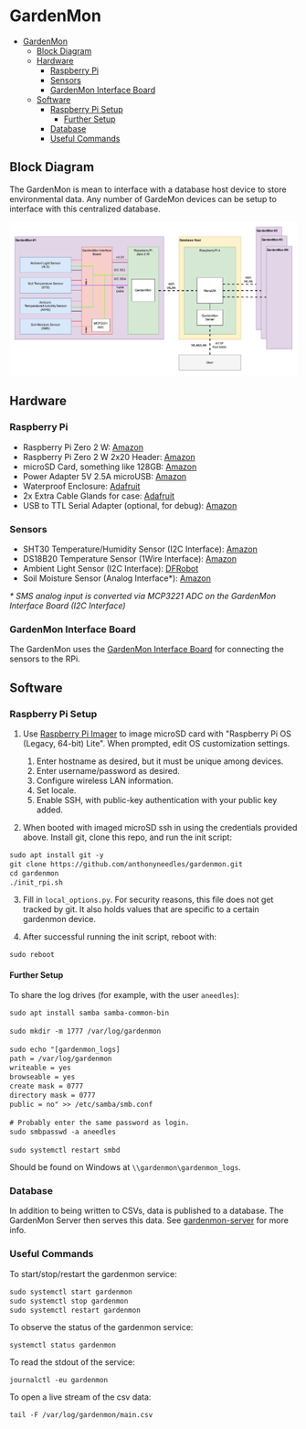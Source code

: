 # GardenMon

- [GardenMon](#gardenmon)
  - [Block Diagram](#block-diagram)
  - [Hardware](#hardware)
    - [Raspberry Pi](#raspberry-pi)
    - [Sensors](#sensors)
    - [GardenMon Interface Board](#gardenmon-interface-board)
  - [Software](#software)
    - [Raspberry Pi Setup](#raspberry-pi-setup)
      - [Further Setup](#further-setup)
    - [Database](#database)
    - [Useful Commands](#useful-commands)

## Block Diagram

The GardenMon is mean to interface with a database host device to store environmental data.
Any number of GardeMon devices can be setup to interface with this centralized database.

![gardenmon_block_diagram.jpg](./docs/gardenmon_block_diagram.jpg)

## Hardware

### Raspberry Pi
- Raspberry Pi Zero 2 W: [Amazon](https://a.co/d/aA3E14W)
- Raspberry Pi Zero 2 W 2x20 Header: [Amazon](https://a.co/d/92REUrK)
- microSD Card, something like 128GB: [Amazon](https://a.co/d/crgGpk7)
- Power Adapter 5V 2.5A microUSB: [Amazon](https://a.co/d/dAorZ26)
- Waterproof Enclosure: [Adafruit](https://www.adafruit.com/product/3931)
- 2x Extra Cable Glands for case: [Adafruit](https://www.adafruit.com/product/762)
- USB to TTL Serial Adapter (optional, for debug): [Amazon](https://a.co/d/1D9rg9l)

### Sensors
- SHT30 Temperature/Humidity Sensor (I2C Interface): [Amazon](https://a.co/d/8ex6dXB)
- DS18B20 Temperature Sensor (1Wire Interface): [Amazon](https://a.co/d/eyS4yjb)
- Ambient Light Sensor (I2C Interface): [DFRobot](https://www.dfrobot.com/product-2664.html)
- Soil Moisture Sensor (Analog Interface\*): [Amazon](https://a.co/d/6MesPOF)

_\* SMS analog input is converted via MCP3221 ADC on the GardenMon Interface Board (I2C Interface)_

### GardenMon Interface Board

The GardenMon uses the [GardenMon Interface Board](https://github.com/anthonyneedles/gardenmon-interfaceboard) for connecting the sensors to the RPi.

## Software

### Raspberry Pi Setup

1. Use [Raspberry Pi Imager](https://www.raspberrypi.com/software/) to image microSD card with "Raspberry Pi OS (Legacy, 64-bit) Lite". When prompted, edit OS customization settings.
   1.  Enter hostname as desired, but it must be unique among devices.
   2.  Enter username/password as desired.
   3.  Configure wireless LAN information.
   4.  Set locale.
   5.  Enable SSH, with public-key authentication with your public key added.

2. When booted with imaged microSD ssh in using the credentials provided above. Install git, clone this repo, and run the init script:
```
sudo apt install git -y
git clone https://github.com/anthonyneedles/gardenmon.git
cd gardenmon
./init_rpi.sh
```

3. Fill in `local_options.py`.
For security reasons, this file does not get tracked by git.
It also holds values that are specific to a certain gardenmon device.

4. After successful running the init script, reboot with:
```
sudo reboot
```

#### Further Setup

To share the log drives (for example, with the user `aneedles`):

```
sudo apt install samba samba-common-bin

sudo mkdir -m 1777 /var/log/gardenmon

sudo echo "[gardenmon_logs]
path = /var/log/gardenmon
writeable = yes
browseable = yes
create mask = 0777
directory mask = 0777
public = no" >> /etc/samba/smb.conf

# Probably enter the same password as login.
sudo smbpasswd -a aneedles

sudo systemctl restart smbd
```

Should be found on Windows at `\\gardenmon\gardenmon_logs`.

### Database

In addition to being written to CSVs, data is published to a database.
The GardenMon Server then serves this data.
See [gardenmon-server](https://github.com/anthonyneedles/gardenmon-server) for more info.

### Useful Commands

To start/stop/restart the gardenmon service:
```
sudo systemctl start gardenmon
sudo systemctl stop gardenmon
sudo systemctl restart gardenmon
```

To observe the status of the gardenmon service:
```
systemctl status gardenmon
```

To read the stdout of the service:
```
journalctl -eu gardenmon
```

To open a live stream of the csv data:
```
tail -F /var/log/gardenmon/main.csv
```
